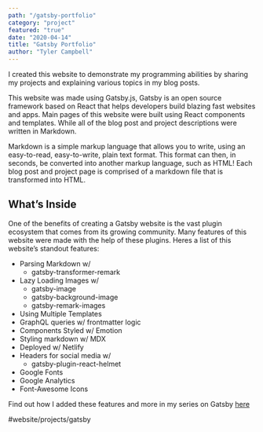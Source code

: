 ```yaml
---
path: "/gatsby-portfolio"
category: "project"
featured: "true"
date: "2020-04-14"
title: "Gatsby Portfolio"   
author: "Tyler Campbell"
---
```


I created this website to demonstrate my programming abilities by sharing my projects and explaining various topics in my blog posts. 

This website was made using Gatsby.js, Gatsby is an open source framework based on React that helps developers build blazing fast websites and apps. Main pages of this website were built using React components and templates. While all of the blog post and project descriptions were written in Markdown.

Markdown is a simple markup language that allows you to write, using an easy-to-read, easy-to-write, plain text format. This format can then, in seconds, be converted into another markup language, such as HTML! Each blog post and project page is comprised of a markdown file that is transformed into HTML.

## What’s Inside
One of the benefits of creating a Gatsby website is the vast plugin ecosystem that comes from its growing community. Many features of this website were made with the help of these plugins.  Heres a list of this website’s standout features:

* Parsing Markdown w/ 
	* gatsby-transformer-remark
* Lazy Loading Images w/
	* gatsby-image
	* gatsby-background-image
	* gatsby-remark-images
* Using Multiple Templates 
* GraphQL queries w/ frontmatter logic
* Components Styled w/ Emotion
* Styling markdown w/ MDX
* Deployed w/ Netlify 
* Headers for social media w/
	* gatsby-plugin-react-helmet
* Google Fonts
* Google Analytics
* Font-Awesome Icons

Find out how I added these features and more in my series on Gatsby [here](link_to_page)

#website/projects/gatsby